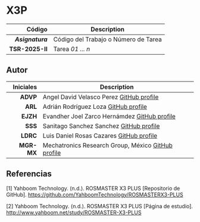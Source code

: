 # X3P


| Código | Description |
| ------:| ----------- |
| ***Asignatura*** | Código del Trabajo o Número de Tarea | 
| **TSR-2025-II** | Tarea *01 ... n* |
 
## Autor

| Iniciales  | Description |
| ----------:| ----------- |
| **ADVP** | Angel David Velasco Perez [GitHub profile](https://github.com/AngelVelascoJr) |
| **ARL**  | Adrián Rodríguez Loza [GitHub profile](https://github.com/AdrianR666) |
| **EJZH**   | Evandher Joel Zarco Hernámdez [GitHub profile](https://github.com/EvandherZarco25) |
| **SSS** | Sanitago Sanchez Sanchez [GitHub profile](https://github.com/LordSnakeZ) |
| **LDRC** | Luis Daniel Rosas Cazares [GitHub profile](https://github.com/luisrcazares) |
| **MGR-MX** | Mechatronics Research Group, México [GitHub profile](https://github.com/mrg-mx) |

## Referencias

<a id="1">[1]</a> Yahboom Technology. (n.d.). ROSMASTER X3 PLUS [Repositorio de GitHub]. https://github.com/YahboomTechnology/ROSMASTERX3-PLUS 

<a id="2">[2]</a> Yahboom Technology. (n.d.). ROSMASTER X3 PLUS [Página de estudio]. http://www.yahboom.net/study/ROSMASTER-X3-PLUS
